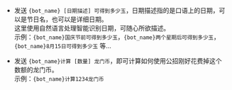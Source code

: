 - 发送 `{bot_name} [日期描述] 可得到多少玉`，日期描述指的是口语上的日期，可以是节日名，也可以是详细日期。<br>
  这里使用自然语言处理智能识别日期，可随心所欲描述。<br>
  示例：`{bot_name}国庆节前可得到多少玉`，`{bot_name}两个星期后可得到多少玉`，`{bot_name}8月15日可得到多少玉` 等...

- 发送 `{bot_name}计算 [数量] 龙门币`，即可计算如何使用公招刚好花费掉这个数额的龙门币。<br>
  示例：`{bot_name}计算1234龙门币`
